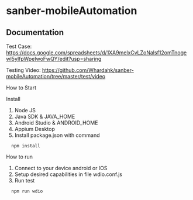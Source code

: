 # sanber-mobileAutomation

## Documentation

Test Case: https://docs.google.com/spreadsheets/d/1XA9melxCvLZoNalsf12omTnogewl5yIfpWpeIwoFwQY/edit?usp=sharing

Testing Video: https://github.com/Whardahk/sanber-mobileAutomation/tree/master/test/video

How to Start

Install

1. Node JS
2. Java SDK & JAVA_HOME
3. Android Studio & ANDROID_HOME
4. Appium Desktop
5. Install package.json with command

```
  npm install
```

How to run

1. Connect to your device android or IOS
2. Setup desired capabilities in file wdio.conf.js
3. Run test

```
  npm run wdio
```

